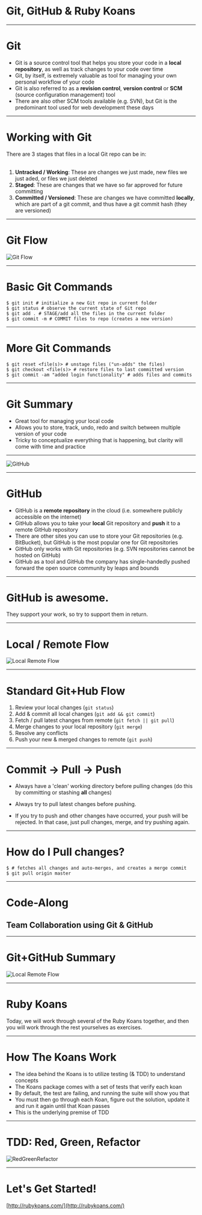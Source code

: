 # Git, GitHub & Ruby Koans

---
# Git

* Git is a source control tool that helps you store your code in a __local repository__, as well as track changes to your code over time
* Git, by itself, is extremely valuable as tool for managing your own personal workflow of your code
* Git is also referred to as a __revision control__, __version control__ or __SCM__ (source configuration management) tool
* There are also other SCM tools available (e.g. SVN), but Git is the predominant tool used for web development these days

---
# Working with Git

There are 3 stages that files in a local Git repo can be in:
<br/><br/>

1. __Untracked / Working__: These are changes we just made, new files we just aded, or files we just deleted
2. __Staged__: These are changes that we have so far approved for future committing
3. __Committed / Versioned__: These are changes we have committed __locally__, which are part of a git commit, and thus have a git commit hash (they are versioned)

---
# Git Flow

![Git Flow](/images/slides/git_flow.png)

---
# Basic Git Commands

```
$ git init # initialize a new Git repo in current folder
$ git status # observe the current state of Git repo
$ git add . # STAGE/add all the files in the current folder
$ git commit -m # COMMIT files to repo (creates a new version)
```
---
# More Git Commands

```
$ git reset <file(s)> # unstage files ("un-adds" the files)
$ git checkout <file(s)> # restore files to last committed version
$ git commit -am "added login functionality" # adds files and commits
```
---

# Git Summary

* Great tool for managing your local code
* Allows you to store, track, undo, redo and switch between multiple version of your code
* Tricky to conceptualize everything that is happening, but clarity will come with time and practice

---

![GitHub](/images/slides/github-logo.jpg)

---

# GitHub

* GitHub is a __remote repository__ in the cloud (i.e. somewhere publicly accessible on the internet)
* GitHub allows you to take your __local__ Git repository and __push__ it to a remote GitHub repository
* There are other sites you can use to store your Git repositories (e.g. BitBucket), but GitHub is the most popular one for Git repositories
* GitHub only works with Git repositories (e.g. SVN repositories cannot be hosted on GitHub)
* GitHub as a tool and GitHub the company has single-handedly pushed forward the open source community by leaps and bounds

---

# GitHub is awesome. 

They support your work, so try to support them in return.

---
# Local / Remote Flow

![Local Remote Flow](/images/slides/local-remote-flow.png)

---
# Standard Git+Hub Flow

1. Review your local changes (```git status```)
2. Add & commit all local changes (```git add && git commit```)
3. Fetch / pull latest changes from remote (```git fetch || git pull```)
4. Merge changes to your local repository (```git merge```)
5. Resolve any conflicts
6. Push your new & merged changes to remote (```git push```)

---
# Commit -> Pull -> Push

* Always have a 'clean' working directory before pulling changes (do this by committing or stashing __all__ changes)

* Always try to pull latest changes before pushing.

* If you try to push and other changes have occurred, your push will be rejected. In that case, just pull changes, merge, and try pushing again.

---
# How do I Pull changes?

```
$ # fetches all changes and auto-merges, and creates a merge commit
$ git pull origin master 

```
---

# Code-Along
## Team Collaboration using Git & GitHub

---

# Git+GitHub Summary

![Local Remote Flow](/images/slides/local-remote-flow.png)

---

# Ruby Koans

Today, we will work through several of the Ruby Koans together, and then you will work through the rest yourselves as exercises.

---
# How The Koans Work

* The idea behind the Koans is to utilize testing (& TDD) to understand concepts
* The Koans package comes with a set of tests that verify each koan
* By default, the test are failing, and running the suite will show you that
* You must then go through each Koan, figure out the solution, update it and run it again until that Koan passes
* This is the underlying premise of TDD

---
# TDD: Red, Green, Refactor

![RedGreenRefactor](/images/slides/red-green-refactor.png)

---
# Let's Get Started!

[http://rubykoans.com/](http://rubykoans.com/)